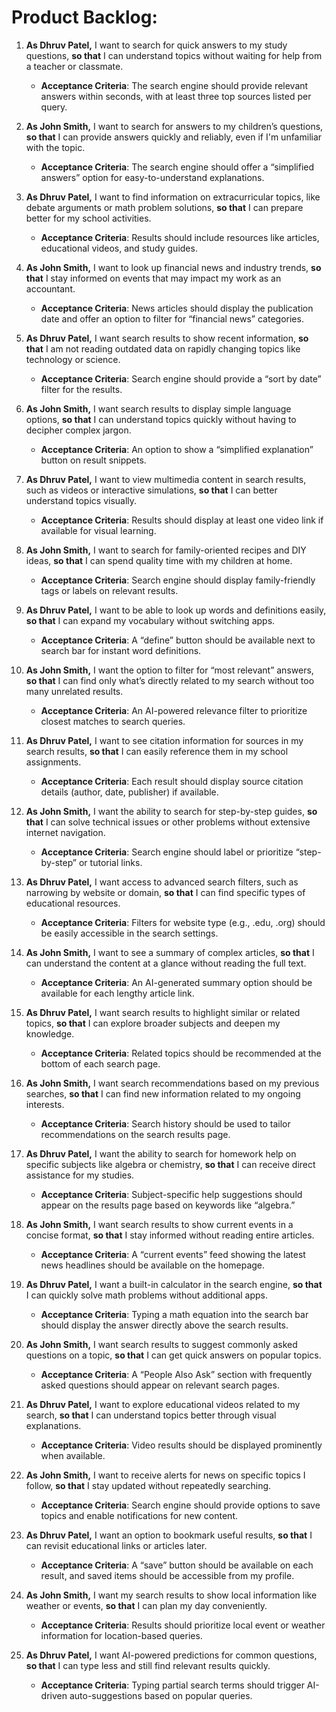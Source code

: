 # Product Backlog:

1. **As Dhruv Patel,** I want to search for quick answers to my study questions, **so that** I can understand topics without waiting for help from a teacher or classmate.

   - **Acceptance Criteria**: The search engine should provide relevant answers within seconds, with at least three top sources listed per query.

2. **As John Smith,** I want to search for answers to my children’s questions, **so that** I can provide answers quickly and reliably, even if I'm unfamiliar with the topic.

   - **Acceptance Criteria**: The search engine should offer a “simplified answers” option for easy-to-understand explanations.

3. **As Dhruv Patel,** I want to find information on extracurricular topics, like debate arguments or math problem solutions, **so that** I can prepare better for my school activities.

   - **Acceptance Criteria**: Results should include resources like articles, educational videos, and study guides.

4. **As John Smith,** I want to look up financial news and industry trends, **so that** I stay informed on events that may impact my work as an accountant.

   - **Acceptance Criteria**: News articles should display the publication date and offer an option to filter for “financial news” categories.

5. **As Dhruv Patel,** I want search results to show recent information, **so that** I am not reading outdated data on rapidly changing topics like technology or science.

   - **Acceptance Criteria**: Search engine should provide a “sort by date” filter for the results.

6. **As John Smith,** I want search results to display simple language options, **so that** I can understand topics quickly without having to decipher complex jargon.

   - **Acceptance Criteria**: An option to show a “simplified explanation” button on result snippets.

7. **As Dhruv Patel,** I want to view multimedia content in search results, such as videos or interactive simulations, **so that** I can better understand topics visually.

   - **Acceptance Criteria**: Results should display at least one video link if available for visual learning.

8. **As John Smith,** I want to search for family-oriented recipes and DIY ideas, **so that** I can spend quality time with my children at home.

   - **Acceptance Criteria**: Search engine should display family-friendly tags or labels on relevant results.

9. **As Dhruv Patel,** I want to be able to look up words and definitions easily, **so that** I can expand my vocabulary without switching apps.

   - **Acceptance Criteria**: A “define” button should be available next to search bar for instant word definitions.

10. **As John Smith,** I want the option to filter for “most relevant” answers, **so that** I can find only what’s directly related to my search without too many unrelated results.

    - **Acceptance Criteria**: An AI-powered relevance filter to prioritize closest matches to search queries.

11. **As Dhruv Patel,** I want to see citation information for sources in my search results, **so that** I can easily reference them in my school assignments.

    - **Acceptance Criteria**: Each result should display source citation details (author, date, publisher) if available.

12. **As John Smith,** I want the ability to search for step-by-step guides, **so that** I can solve technical issues or other problems without extensive internet navigation.

    - **Acceptance Criteria**: Search engine should label or prioritize “step-by-step” or tutorial links.

13. **As Dhruv Patel,** I want access to advanced search filters, such as narrowing by website or domain, **so that** I can find specific types of educational resources.

    - **Acceptance Criteria**: Filters for website type (e.g., .edu, .org) should be easily accessible in the search settings.

14. **As John Smith,** I want to see a summary of complex articles, **so that** I can understand the content at a glance without reading the full text.

    - **Acceptance Criteria**: An AI-generated summary option should be available for each lengthy article link.

15. **As Dhruv Patel,** I want search results to highlight similar or related topics, **so that** I can explore broader subjects and deepen my knowledge.

    - **Acceptance Criteria**: Related topics should be recommended at the bottom of each search page.

16. **As John Smith,** I want search recommendations based on my previous searches, **so that** I can find new information related to my ongoing interests.

    - **Acceptance Criteria**: Search history should be used to tailor recommendations on the search results page.

17. **As Dhruv Patel,** I want the ability to search for homework help on specific subjects like algebra or chemistry, **so that** I can receive direct assistance for my studies.

    - **Acceptance Criteria**: Subject-specific help suggestions should appear on the results page based on keywords like “algebra.”

18. **As John Smith,** I want search results to show current events in a concise format, **so that** I stay informed without reading entire articles.

    - **Acceptance Criteria**: A “current events” feed showing the latest news headlines should be available on the homepage.

19. **As Dhruv Patel,** I want a built-in calculator in the search engine, **so that** I can quickly solve math problems without additional apps.

    - **Acceptance Criteria**: Typing a math equation into the search bar should display the answer directly above the search results.

20. **As John Smith,** I want search results to suggest commonly asked questions on a topic, **so that** I can get quick answers on popular topics.

    - **Acceptance Criteria**: A “People Also Ask” section with frequently asked questions should appear on relevant search pages.

21. **As Dhruv Patel,** I want to explore educational videos related to my search, **so that** I can understand topics better through visual explanations.

    - **Acceptance Criteria**: Video results should be displayed prominently when available.

22. **As John Smith,** I want to receive alerts for news on specific topics I follow, **so that** I stay updated without repeatedly searching.

    - **Acceptance Criteria**: Search engine should provide options to save topics and enable notifications for new content.

23. **As Dhruv Patel,** I want an option to bookmark useful results, **so that** I can revisit educational links or articles later.

    - **Acceptance Criteria**: A “save” button should be available on each result, and saved items should be accessible from my profile.

24. **As John Smith,** I want my search results to show local information like weather or events, **so that** I can plan my day conveniently.

    - **Acceptance Criteria**: Results should prioritize local event or weather information for location-based queries.

25. **As Dhruv Patel,** I want AI-powered predictions for common questions, **so that** I can type less and still find relevant results quickly.

    - **Acceptance Criteria**: Typing partial search terms should trigger AI-driven auto-suggestions based on popular queries.